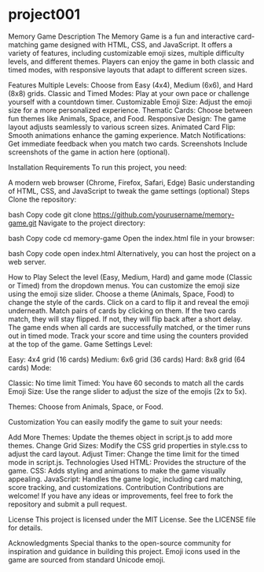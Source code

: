 # project001
Memory Game
Description
The Memory Game is a fun and interactive card-matching game designed with HTML, CSS, and JavaScript. It offers a variety of features, including customizable emoji sizes, multiple difficulty levels, and different themes. Players can enjoy the game in both classic and timed modes, with responsive layouts that adapt to different screen sizes.

Features
Multiple Levels: Choose from Easy (4x4), Medium (6x6), and Hard (8x8) grids.
Classic and Timed Modes: Play at your own pace or challenge yourself with a countdown timer.
Customizable Emoji Size: Adjust the emoji size for a more personalized experience.
Thematic Cards: Choose between fun themes like Animals, Space, and Food.
Responsive Design: The game layout adjusts seamlessly to various screen sizes.
Animated Card Flip: Smooth animations enhance the gaming experience.
Match Notifications: Get immediate feedback when you match two cards.
Screenshots
Include screenshots of the game in action here (optional).

Installation
Requirements
To run this project, you need:

A modern web browser (Chrome, Firefox, Safari, Edge)
Basic understanding of HTML, CSS, and JavaScript to tweak the game settings (optional)
Steps
Clone the repository:

bash
Copy code
git clone https://github.com/yourusername/memory-game.git
Navigate to the project directory:

bash
Copy code
cd memory-game
Open the index.html file in your browser:

bash
Copy code
open index.html
Alternatively, you can host the project on a web server.

How to Play
Select the level (Easy, Medium, Hard) and game mode (Classic or Timed) from the dropdown menus.
You can customize the emoji size using the emoji size slider.
Choose a theme (Animals, Space, Food) to change the style of the cards.
Click on a card to flip it and reveal the emoji underneath.
Match pairs of cards by clicking on them. If the two cards match, they will stay flipped. If not, they will flip back after a short delay.
The game ends when all cards are successfully matched, or the timer runs out in timed mode.
Track your score and time using the counters provided at the top of the game.
Game Settings
Level:

Easy: 4x4 grid (16 cards)
Medium: 6x6 grid (36 cards)
Hard: 8x8 grid (64 cards)
Mode:

Classic: No time limit
Timed: You have 60 seconds to match all the cards
Emoji Size: Use the range slider to adjust the size of the emojis (2x to 5x).

Themes: Choose from Animals, Space, or Food.

Customization
You can easily modify the game to suit your needs:

Add More Themes: Update the themes object in script.js to add more themes.
Change Grid Sizes: Modify the CSS grid properties in style.css to adjust the card layout.
Adjust Timer: Change the time limit for the timed mode in script.js.
Technologies Used
HTML: Provides the structure of the game.
CSS: Adds styling and animations to make the game visually appealing.
JavaScript: Handles the game logic, including card matching, score tracking, and customizations.
Contribution
Contributions are welcome! If you have any ideas or improvements, feel free to fork the repository and submit a pull request.

License
This project is licensed under the MIT License. See the LICENSE file for details.

Acknowledgments
Special thanks to the open-source community for inspiration and guidance in building this project.
Emoji icons used in the game are sourced from standard Unicode emoji.